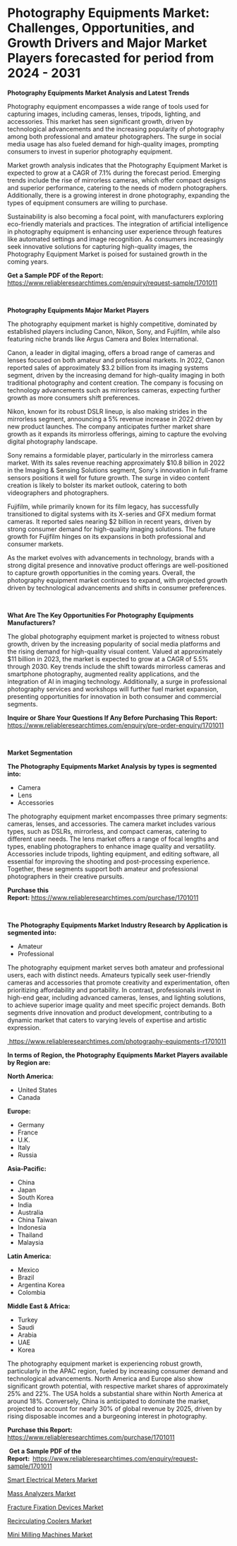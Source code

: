 <p><h1>Photography Equipments Market: Challenges, Opportunities, and Growth Drivers and Major Market Players forecasted for period from 2024 - 2031</h1></p><p><strong>Photography Equipments Market Analysis and Latest Trends</strong></p>
<p><p>Photography equipment encompasses a wide range of tools used for capturing images, including cameras, lenses, tripods, lighting, and accessories. This market has seen significant growth, driven by technological advancements and the increasing popularity of photography among both professional and amateur photographers. The surge in social media usage has also fueled demand for high-quality images, prompting consumers to invest in superior photography equipment.</p><p>Market growth analysis indicates that the Photography Equipment Market is expected to grow at a CAGR of 7.1% during the forecast period. Emerging trends include the rise of mirrorless cameras, which offer compact designs and superior performance, catering to the needs of modern photographers. Additionally, there is a growing interest in drone photography, expanding the types of equipment consumers are willing to purchase.</p><p>Sustainability is also becoming a focal point, with manufacturers exploring eco-friendly materials and practices. The integration of artificial intelligence in photography equipment is enhancing user experience through features like automated settings and image recognition. As consumers increasingly seek innovative solutions for capturing high-quality images, the Photography Equipment Market is poised for sustained growth in the coming years.</p></p>
<p><strong>Get a Sample PDF of the Report:&nbsp;</strong> <a href="https://www.reliableresearchtimes.com/enquiry/request-sample/1701011?utm_campaign=1775&utm_medium=2&utm_source=Github&utm_content=ia&utm_term=21102024&utm_id=photography-equipments">https://www.reliableresearchtimes.com/enquiry/request-sample/1701011</a></p>
<p>&nbsp;</p>
<p><strong>Photography Equipments Major Market Players</strong></p>
<p><p>The photography equipment market is highly competitive, dominated by established players including Canon, Nikon, Sony, and Fujifilm, while also featuring niche brands like Argus Camera and Bolex International. </p><p>Canon, a leader in digital imaging, offers a broad range of cameras and lenses focused on both amateur and professional markets. In 2022, Canon reported sales of approximately $3.2 billion from its imaging systems segment, driven by the increasing demand for high-quality imaging in both traditional photography and content creation. The company is focusing on technology advancements such as mirrorless cameras, expecting further growth as more consumers shift preferences.</p><p>Nikon, known for its robust DSLR lineup, is also making strides in the mirrorless segment, announcing a 5% revenue increase in 2022 driven by new product launches. The company anticipates further market share growth as it expands its mirrorless offerings, aiming to capture the evolving digital photography landscape.</p><p>Sony remains a formidable player, particularly in the mirrorless camera market. With its sales revenue reaching approximately $10.8 billion in 2022 in the Imaging & Sensing Solutions segment, Sony's innovation in full-frame sensors positions it well for future growth. The surge in video content creation is likely to bolster its market outlook, catering to both videographers and photographers.</p><p>Fujifilm, while primarily known for its film legacy, has successfully transitioned to digital systems with its X-series and GFX medium format cameras. It reported sales nearing $2 billion in recent years, driven by strong consumer demand for high-quality imaging solutions. The future growth for Fujifilm hinges on its expansions in both professional and consumer markets.</p><p>As the market evolves with advancements in technology, brands with a strong digital presence and innovative product offerings are well-positioned to capture growth opportunities in the coming years. Overall, the photography equipment market continues to expand, with projected growth driven by technological advancements and shifts in consumer preferences.</p></p>
<p>&nbsp;</p>
<p><strong>What Are The Key Opportunities For Photography Equipments Manufacturers?</strong></p>
<p><p>The global photography equipment market is projected to witness robust growth, driven by the increasing popularity of social media platforms and the rising demand for high-quality visual content. Valued at approximately $11 billion in 2023, the market is expected to grow at a CAGR of 5.5% through 2030. Key trends include the shift towards mirrorless cameras and smartphone photography, augmented reality applications, and the integration of AI in imaging technology. Additionally, a surge in professional photography services and workshops will further fuel market expansion, presenting opportunities for innovation in both consumer and commercial segments.</p></p>
<p><strong>Inquire or Share Your Questions If Any Before Purchasing This Report:</strong> <a href="https://www.reliableresearchtimes.com/enquiry/pre-order-enquiry/1701011?utm_campaign=1775&utm_medium=2&utm_source=Github&utm_content=ia&utm_term=21102024&utm_id=photography-equipments">https://www.reliableresearchtimes.com/enquiry/pre-order-enquiry/1701011</a></p>
<p>&nbsp;</p>
<p><strong>Market Segmentation</strong></p>
<p><strong>The Photography Equipments Market Analysis by types is segmented into:</strong></p>
<p><ul><li>Camera</li><li>Lens</li><li>Accessories</li></ul></p>
<p><p>The photography equipment market encompasses three primary segments: cameras, lenses, and accessories. The camera market includes various types, such as DSLRs, mirrorless, and compact cameras, catering to different user needs. The lens market offers a range of focal lengths and types, enabling photographers to enhance image quality and versatility. Accessories include tripods, lighting equipment, and editing software, all essential for improving the shooting and post-processing experience. Together, these segments support both amateur and professional photographers in their creative pursuits.</p></p>
<p><strong>Purchase this Report:&nbsp;</strong><a href="https://www.reliableresearchtimes.com/purchase/1701011?utm_campaign=1775&utm_medium=2&utm_source=Github&utm_content=ia&utm_term=21102024&utm_id=photography-equipments">https://www.reliableresearchtimes.com/purchase/1701011</a></p>
<p>&nbsp;</p>
<p><strong>The Photography Equipments Market Industry Research by Application is segmented into:</strong></p>
<p><ul><li>Amateur</li><li>Professional</li></ul></p>
<p><p>The photography equipment market serves both amateur and professional users, each with distinct needs. Amateurs typically seek user-friendly cameras and accessories that promote creativity and experimentation, often prioritizing affordability and portability. In contrast, professionals invest in high-end gear, including advanced cameras, lenses, and lighting solutions, to achieve superior image quality and meet specific project demands. Both segments drive innovation and product development, contributing to a dynamic market that caters to varying levels of expertise and artistic expression.</p></p>
<p><a href="https://www.reliableresearchtimes.com/photography-equipments-r1701011?utm_campaign=1775&utm_medium=2&utm_source=Github&utm_content=ia&utm_term=21102024&utm_id=photography-equipments">&nbsp;https://www.reliableresearchtimes.com/photography-equipments-r1701011</a></p>
<p><strong>In terms of Region, the Photography Equipments Market Players available by Region are:</strong></p>
<p>
    <p> <strong> North America: </strong>
        <ul>
            <li>United States</li>
            <li>Canada</li>
        </ul>
        </p> 
    <p> <strong> Europe: </strong>
        <ul>
            <li>Germany</li>
            <li>France</li>
            <li>U.K.</li>
            <li>Italy</li>
            <li>Russia</li>
        </ul>
        </p> 
    <p> <strong> Asia-Pacific: </strong>
        <ul>
            <li>China</li>
            <li>Japan</li>
            <li>South Korea</li>
            <li>India</li>
            <li>Australia</li>
            <li>China Taiwan</li>
            <li>Indonesia</li>
            <li>Thailand</li>
            <li>Malaysia</li>
        </ul>
        </p> 
    <p> <strong> Latin America: </strong>
        <ul>
            <li>Mexico</li>
            <li>Brazil</li>
            <li>Argentina Korea</li>
            <li>Colombia</li>
        </ul>
        </p> 
    <p> <strong> Middle East & Africa: </strong>
        <ul>
            <li>Turkey</li>
            <li>Saudi</li>
            <li>Arabia</li>
            <li>UAE</li>
            <li>Korea</li>
        </ul>
    </p>
    </p>
<p><p>The photography equipment market is experiencing robust growth, particularly in the APAC region, fueled by increasing consumer demand and technological advancements. North America and Europe also show significant growth potential, with respective market shares of approximately 25% and 22%. The USA holds a substantial share within North America at around 18%. Conversely, China is anticipated to dominate the market, projected to account for nearly 30% of global revenue by 2025, driven by rising disposable incomes and a burgeoning interest in photography.</p></p>
<p><strong>Purchase this Report: </strong><a href="https://www.reliableresearchtimes.com/purchase/1701011?utm_campaign=1775&utm_medium=2&utm_source=Github&utm_content=ia&utm_term=21102024&utm_id=photography-equipments">https://www.reliableresearchtimes.com/purchase/1701011</a></p>
<p>&nbsp;<strong>Get a Sample PDF of the Report:&nbsp;&nbsp;</strong><a href="https://www.reliableresearchtimes.com/enquiry/request-sample/1701011?utm_campaign=1775&utm_medium=2&utm_source=Github&utm_content=ia&utm_term=21102024&utm_id=photography-equipments">https://www.reliableresearchtimes.com/enquiry/request-sample/1701011</a></p>
<p><strong></strong></p>
<p><p><a href="https://www.linkedin.com/pulse/unlocking-growth-potential-strategic-analysis-smart-electrical-oemfe?utm_campaign=1775&utm_medium=2&utm_source=Github&utm_content=ia&utm_term=21102024&utm_id=photography-equipments">Smart Electrical Meters Market</a></p><p><a href="https://www.linkedin.com/pulse/mass-analyzers-industry-analysis-report-market-size-share-nlwve?utm_campaign=1775&utm_medium=2&utm_source=Github&utm_content=ia&utm_term=21102024&utm_id=photography-equipments">Mass Analyzers Market</a></p><p><a href="https://www.linkedin.com/pulse/fracture-fixation-devices-market-trends-growth-outlook-jckwe?utm_campaign=1775&utm_medium=2&utm_source=Github&utm_content=ia&utm_term=21102024&utm_id=photography-equipments">Fracture Fixation Devices Market</a></p><p><a href="https://www.linkedin.com/pulse/future-innovation-global-recirculating-coolers-market-growth-zv4we?utm_campaign=1775&utm_medium=2&utm_source=Github&utm_content=ia&utm_term=21102024&utm_id=photography-equipments">Recirculating Coolers Market</a></p><p><a href="https://www.linkedin.com/pulse/in-depth-analysis-global-mini-milling-machines-market-scope-q8n2e?utm_campaign=1775&utm_medium=2&utm_source=Github&utm_content=ia&utm_term=21102024&utm_id=photography-equipments">Mini Milling Machines Market</a></p></p>